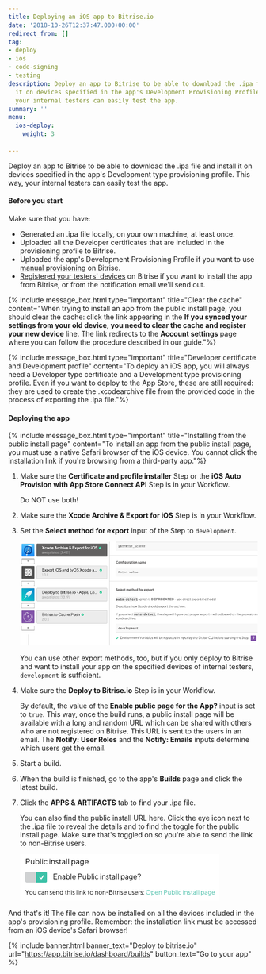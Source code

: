```yaml
---
title: Deploying an iOS app to Bitrise.io
date: '2018-10-26T12:37:47.000+00:00'
redirect_from: []
tag:
- deploy
- ios
- code-signing
- testing
description: Deploy an app to Bitrise to be able to download the .ipa file and install
  it on devices specified in the app's Development Provisioning Profile. This way,
  your internal testers can easily test the app.
summary: ''
menu:
  ios-deploy:
    weight: 3

---
```

Deploy an app to Bitrise to be able to download the .ipa file and install it on devices specified in the app's Development type provisioning profile. This way, your internal testers can easily test the app.

#### Before you start

Make sure that you have:

* Generated an .ipa file locally, on your own machine, at least once.
* Uploaded all the Developer certificates that are included in the provisioning profile to Bitrise.
* Uploaded the app's Development Provisioning Profile if you want to use [manual provisioning](/code-signing/ios-code-signing/ios-manual-provisioning/) on Bitrise.
* [Registered your testers' devices](/testing/registering-a-test-device/) on Bitrise if you want to install the app from Bitrise, or from the notification email we'll send out.

{% include message_box.html type="important" title="Clear the cache" content="When trying to install an app from the public install page, you should clear the cache: click the link appearing in the **If you synced your settings from your old device, you need to clear the cache and register your new device** line. The link redirects to the **Account settings** page where you can follow the procedure described in our guide."%}

{% include message_box.html type="important" title="Developer certificate and Development profile" content="To deploy an iOS app, you will always need a Developer type certificate and a Development type provisioning profile. Even if you want to deploy to the App Store, these are still required: they are used to create the .xcodearchive file from the provided code in the process of exporting the .ipa file."%}

#### Deploying the app

{% include message_box.html type="important" title="Installing from the public install page" content="To install an app from the public install page, you must use a native Safari browser of the iOS device. You cannot click the installation link if you're browsing from a third-party app."%}

1. Make sure the **Certificate and profile installer** Step or the **iOS Auto Provision with App Store Connect API** Step is in your Workflow.

   Do NOT use both!
2. Make sure the **Xcode Archive & Export for iOS** Step is in your Workflow.
3. Set the **Select method for export** input of the Step to `development`.

   ![](/img/xcode-archive-export-method.png)

   You can use other export methods, too, but if you only deploy to Bitrise and want to install your app on the specified devices of internal testers, `development` is sufficient.
4. Make sure the **Deploy to Bitrise.io** Step is in your Workflow.

   By default, the value of the **Enable public page for the App?** input is set to `true`. This way, once the build runs, a public install page will be available with a long and random URL which can be shared with others who are not registered on Bitrise. This URL is sent to the users in an email. The **Notify: User Roles** and the **Notify: Emails** inputs determine which users get the email.
5. Start a build.
6. When the build is finished, go to the app's **Builds** page and click the latest build.
7. Click the **APPS & ARTIFACTS** tab to find your .ipa file.

   You can also find the public install URL here. Click the eye icon next to the .ipa file to reveal the details and to find the toggle for the public install page. Make sure that's toggled on so you're able to send the link to non-Bitrise users. 

   ![](/img/public-install-page.png)

And that's it! The file can now be installed on all the devices included in the app's provisioning profile. Remember: the installation link must be accessed from an iOS device's Safari browser!

{% include banner.html banner_text="Deploy to bitrise.io" url="https://app.bitrise.io/dashboard/builds" button_text="Go to your app" %}